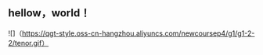 ## hellow，world！
![]（https://qgt-style.oss-cn-hangzhou.aliyuncs.com/newcoursep4/g1/g1-2-2/tenor.gif）

 

